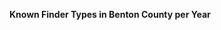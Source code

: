 
<span><span><p dir="auto"><strong>Known Finder Types in Benton County per Year</strong></p></span></span><canvas height="0" width="0" style="display: block; box-sizing: border-box; height: 0px; width: 0px;"></canvas>

